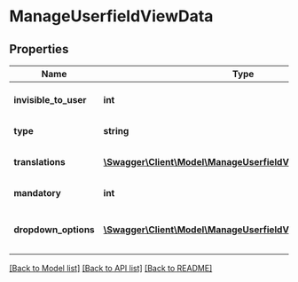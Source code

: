# ManageUserfieldViewData

## Properties
Name | Type | Description | Notes
------------ | ------------- | ------------- | -------------
**invisible_to_user** | **int** | Is field invisible to user | 
**type** | **string** | Type of the user field | 
**translations** | [**\Swagger\Client\Model\ManageUserfieldViewTranslations**](ManageUserfieldViewTranslations.md) | Translation of the user field | 
**mandatory** | **int** | Is field mandatory | 
**dropdown_options** | [**\Swagger\Client\Model\ManageUserfieldViewDropdownOptions**](ManageUserfieldViewDropdownOptions.md) | Translation of dropdown option | [optional] 

[[Back to Model list]](../README.md#documentation-for-models) [[Back to API list]](../README.md#documentation-for-api-endpoints) [[Back to README]](../README.md)



